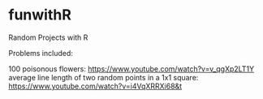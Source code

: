 # funwithR
Random Projects with R


Problems included:

100 poisonous flowers: https://www.youtube.com/watch?v=v_qgXp2LT1Y
average line length of two random points in a 1x1 square: https://www.youtube.com/watch?v=i4VqXRRXi68&t
